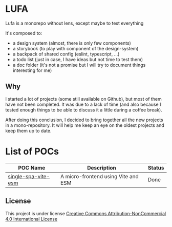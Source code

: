 # LUFA

Lufa is a monorepo without lens, except maybe to test everything

It's composed to:

- a design system (almost, there is only few components)
- a storybook (to play with component of the design-system)
- a backpack of shared config (eslint, typescript, ...)
- a todo list (just in case, I have ideas but not time to test them)
- a doc folder (it's not a promise but I will try to document things interesting for me)

## Why

I started a lot of projects (some still available on Github), but most of them have not been completed. It was due to a lack of time (and also because I tested enough things to be able to discuss it a little during a coffee break).

After doing this conclusion, I decided to bring together all the new projects in a mono-repository.
It will help me keep an eye on the oldest projects and keep them up to date.

# List of POCs

| POC Name                                                           | Description                         | Status |
| ------------------------------------------------------------------ | ----------------------------------- | ------ |
| [single-spa-vite-esm](/packages/poc/single-spa-vite-esm/README.md) | A micro-frontend using Vite and ESM | Done   |

## License

This project is under license [Creative Commons Attribution-NonCommercial 4.0 International License](LICENSE.md)
